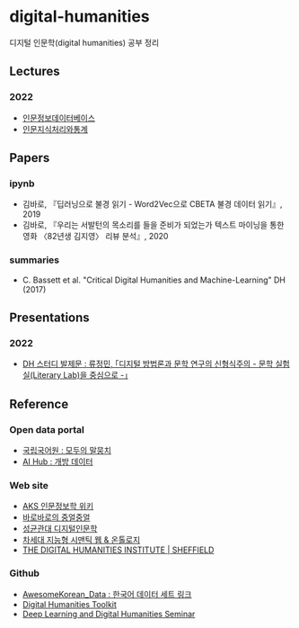 # digital-humanities
디지털 인문학(digital humanities) 공부 정리

## Lectures
### 2022
- [인문정보데이터베이스](https://github.com/Esantomi/digital-humanities/blob/main/lectures/%EC%9D%B8%EB%AC%B8%EC%A0%95%EB%B3%B4%EB%8D%B0%EC%9D%B4%ED%84%B0%EB%B2%A0%EC%9D%B4%EC%8A%A4.md)
- [인문지식처리와통계](https://github.com/Esantomi/digital-humanities/blob/main/lectures/%EC%9D%B8%EB%AC%B8%EC%A7%80%EC%8B%9D%EC%B2%98%EB%A6%AC%EC%99%80%ED%86%B5%EA%B3%84.md)

## Papers
### ipynb
- 김바로, 『딥러닝으로 불경 읽기 - Word2Vec으로 CBETA 불경 데이터 읽기』, 2019
- 김바로, 『우리는 서발턴의 목소리를 들을 준비가 되었는가  텍스트 마이닝을 통한 영화 〈82년생 김지영〉 리뷰 분석』, 2020
### summaries
- C. Bassett et al. "Critical Digital Humanities and Machine-Learning" DH (2017) 

## Presentations
### 2022
- [DH 스터디 발제문 : 류정민, ｢디지털 방법론과 문학 연구의 신형식주의 - 문학 실험실(Literary Lab)을 중심으로 -｣](https://haechandeo.me/ppt-literary-lab/)

## Reference
### Open data portal
- [국립국어원 : 모두의 말뭉치](https://corpus.korean.go.kr/)
- [AI Hub : 개방 데이터](https://aihub.or.kr/)
### Web site
- [AKS 인문정보학 위키](http://dh.aks.ac.kr/Edu/wiki/index.php/%EB%8C%80%EB%AC%B8)
- [바로바로의 중얼중얼](https://www.ddokbaro.com/)
- [성균관대 디지털인문학](https://skku.libguides.com/dh)
- [차세대 지능형 시맨틱 웹 & 온톨로지](https://www.itfind.or.kr/WZIN/jugidong/1265/126503.htm)
- [THE DIGITAL HUMANITIES INSTITUTE | SHEFFIELD](https://www.dhi.ac.uk/)
### Github
- [AwesomeKorean_Data : 한국어 데이터 세트 링크](https://github.com/songys/AwesomeKorean_Data)
- [Digital Humanities Toolkit](https://github.com/pacian/Digital-Humanities-Toolkit)
- [Deep Learning and Digital Humanities Seminar](https://github.com/SteffenEger/dldh)
